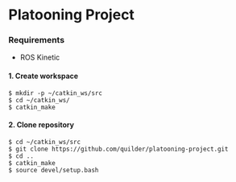 # Platooning Project

### Requirements
- ROS Kinetic

#### 1. Create workspace
	$ mkdir -p ~/catkin_ws/src
	$ cd ~/catkin_ws/
	$ catkin_make
#### 2. Clone repository
	$ cd ~/catkin_ws/src
	$ git clone https://github.com/quilder/platooning-project.git
	$ cd ..
	$ catkin_make
	$ source devel/setup.bash
